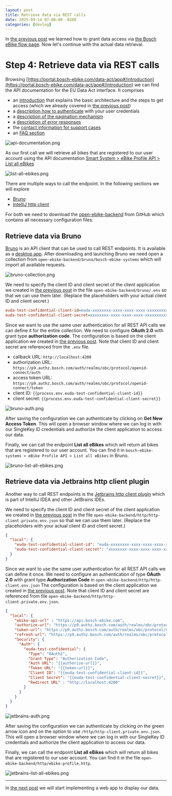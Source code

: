 ```yaml
---
layout: post
title: Retrieve data via REST calls
date: 2025-09-14 07:00:00 -0200
categories: [devlog]
---
```


In [the previous post](https://open-ebike.github.io/devlog/2025/09/13/grant-access-to-data.html) we learned how to grant data access via [the Bosch eBike flow page](https://flow.bosch-ebike.com). Now let's continue with the actual data retrieval.

# Step 4: Retrieve data via REST calls

Browsing [https://portal.bosch-ebike.com/data-act/app#/introduction](https://portal.bosch-ebike.com/data-act/app#/introduction) we can find the API documentation for the EU Data Act interface. It comprises
* an [introduction](https://portal.bosch-ebike.com/data-act/app#/introduction) that explains the basic architecture and the steps to get access (which we already covered in [the previous post](https://open-ebike.github.io/devlog/2025/09/12/register-for-data-access.html))
* a [description how to authenticate](https://portal.bosch-ebike.com/data-act/app#/authentication) with your user credentials
* a [description of the pagination mechanism](https://portal.bosch-ebike.com/data-act/app#/pagination)
* a [description of error responses](https://portal.bosch-ebike.com/data-act/app#/error-responses)
* the [contact information for support cases](https://portal.bosch-ebike.com/data-act/app#/support)
* an [FAQ section](https://portal.bosch-ebike.com/data-act/app#/faq)

![api-documentation.png](/assets/2025-09-14/api-documentation.png)

As our first call we will retrieve all bikes that are registered to our user account using the API documentation [Smart System > eBike Profile API > List all eBikes
](https://portal.bosch-ebike.com/data-act/app#/smart-system-bike-profile/operations/list-bikes)

![list-all-ebikes.png](/assets/2025-09-14/api-list-all-ebikes.png)

There are multiple ways to call the endpoint. In the following sections we will explore

* [Bruno](#retrieve-data-data-via-bruno)
* [IntelliJ http client](#retrieve-data-data-via-intellij-http-client)

For both we need to download the [open-ebike-backend](https://github.com/open-ebike/open-ebike-backend) from GitHub which contains all necessary configuration files.

## Retrieve data via Bruno

[Bruno](https://usebruno.com) is an API client that can be used to call REST endpoints. It is available as a [desktop app](https://usebruno.com/download).
After downloading and launching Bruno we need open a collection from `open-ebike-backend/bruno/bosch-ebike-systems` which will import all available requests.

![bruno-collection.png](/assets/2025-09-14/bruno-collection.png)

We need to specify the client ID and client secret of the client application we created in [the previous post](https://open-ebike.github.io/devlog/2025/09/12/register-for-data-access.html) in the file `open-ebike-backend/bruno/.env` so that we can use them later.
(Replace the placeholders with your actual client ID and client secret.)

```ini
euda-test-confidential-client-id=euda-xxxxxxxx-xxxx-xxxx-xxxx-xxxxxxxxxxxx
euda-test-confidential-client-secret=xxxxxxxx-xxxx-xxxx-xxxx-xxxxxxxxxxxx
```

Since we want to use the same user authentication for all REST API calls we can define it for the entire collection.
We need to configure **OAuth 2.0** with grant type **authorization code**.
The configuration is based on the client application we created in [the previous post](https://open-ebike.github.io/devlog/2025/09/12/register-for-data-access.html).
Note that client ID and client secret are referenced from the `.env` file.

* callback URL: `http://localhost:4200`
* authorization URL: `https://p9.authz.bosch.com/auth/realms/obc/protocol/openid-connect/auth`
* access token URL: `https://p9.authz.bosch.com/auth/realms/obc/protocol/openid-connect/token`
* client ID: `{{process.env.euda-test-confidential-client-id}}`
* client secret: `{{process.env.euda-test-confidential-client-secret}}`

![bruno-auth.png](/assets/2025-09-14/bruno-auth.png)

After saving the configuration we can authenticate by clicking on **Get New Access Token**.
This will open a browser window where we can log in with our SingleKey ID credentials and authorize the client application to access our data.

Finally, we can call the endpoint **List all eBikes** which will return all bikes that are registered to our user account.
You can find it in `bosch-ebike-systems > eBike Profile API > List all eBikes` in Bruno.

![bruno-list-all-ebikes.png](/assets/2025-09-14/bruno-list-all-ebikes.png)

## Retrieve data via Jetbrains http client plugin

Another way to call REST endpoints is the [Jetbrains http client plugin](https://www.jetbrains.com/help/idea/http-client-in-product-code-editor.html) which is part of IntelliJ IDEA and other JetBrains IDEs.

We need to specify the client ID and client secret of the client application we created in [the previous post](https://open-ebike.github.io/devlog/2025/09/12/register-for-data-access.html) in the file `open-ebike-backend/http/http-client.private.env.json` so that we can use them later.
(Replace the placeholders with your actual client ID and client secret.)

```json
{
  "local": {
    "euda-test-confidential-client-id": "euda-xxxxxxxx-xxxx-xxxx-xxxx-xxxxxxxxxxxx",
    "euda-test-confidential-client-secret": "xxxxxxxx-xxxx-xxxx-xxxx-xxxxxxxxxxxx"
  }
}
```

Since we want to use the same user authentication for all REST API calls we can define it once.
We need to configure an authentication of type **OAuth 2.0** with grant type **Authorization Code** in `open-ebike-backend/http/http-client.env.json`
The configuration is based on the client application we created in [the previous post](https://open-ebike.github.io/devlog/2025/09/12/register-for-data-access.html).
Note that client ID and client secret are referenced from file `open-ebike-backend/http/http-client.private.env.json`.

```json
{
  "local": {
    "ebike-api-url" : "https://api.bosch-ebike.com",
    "authorize-url": "https://p9.authz.bosch.com/auth/realms/obc/protocol/openid-connect/auth",
    "token-url": "https://p9.authz.bosch.com/auth/realms/obc/protocol/openid-connect/token",
    "refresh-url": "https://p9.authz.bosch.com/auth/realms/obc/protocol/openid-connect/token",
    "Security": {
      "Auth": {
        "euda-test-confidential": {
          "Type": "OAuth2",
          "Grant Type": "Authorization Code",
          "Auth URL": "{{authorize-url}}",
          "Token URL": "{{token-url}}",
          "Client ID": "{{euda-test-confidential-client-id}}",
          "Client Secret": "{{euda-test-confidential-client-secret}}",
          "Redirect URL" : "http://localhost:4200"
        }
      }
    }
  }
}
```

![jetbrains-auth.png](/assets/2025-09-14/jetbrains-auth.png)

After saving the configuration we can authenticate by clicking on the green arrow icon and on the option to use `/http/http-client.private.env.json`.
This will open a browser window where we can log in with our SingleKey ID credentials and authorize the client application to access our data.

Finally, we can call the endpoint **List all eBikes** which will return all bikes that are registered to our user account.
You can find it in the file `open-ebike-backend/http/ebike-profile.http`.

![jetbrains-list-all-ebikes.png](/assets/2025-09-14/jetbrains-list-all-ebikes.png)

---

In [the next post](https://open-ebike.github.io/devlog/2025/09/15/implement-a-web-app) we will start implementing a web app to display our data.